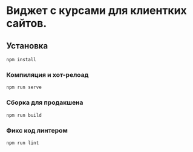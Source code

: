 # Виджет с курсами для клиентких сайтов.

## Установка
```
npm install
```

### Компиляция и хот-релоад
```
npm run serve
```

### Сборка для продакшена
```
npm run build
```

### Фикс код линтером
```
npm run lint
```
